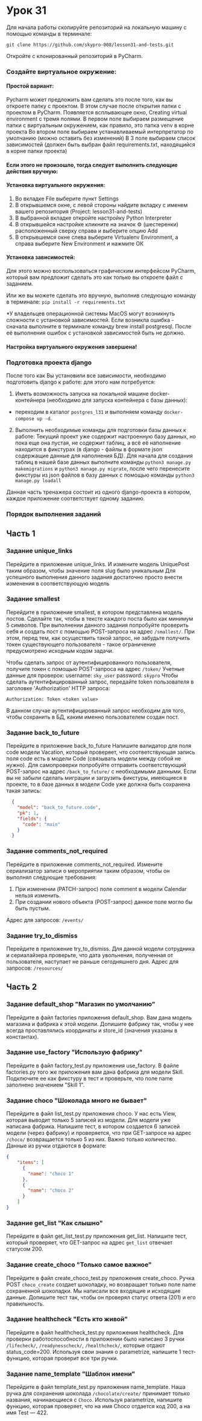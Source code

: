 # Урок 31
Для начала работы скопируйте репозиторий на локальную машину с помощью команды в терминале:

`git clone https://github.com/skypro-008/lesson31-and-tests.git`

Откройте с клонированный репозиторий в PyCharm.

### Создайте виртуальное окружение:

#### Простой вариант:
Pycharm может предложить вам сделать это после того, как вы откроете папку с проектом.
В этом случае после открытия папки с проектом в PyCharm.
Появляется всплывающее окно, Creating virtual environment c тремя полями.
В первом поле выбираем размещение папки с виртуальным окружением, как правило, это папка venv
в корне проекта
Во втором поле выбираем устанавливаемый интерпретатор по умолчанию (можно оставить без изменений)
В 3 поле выбираем список зависимостей (должен быть выбран файл requirements.txt, 
находящийся в корне папки проекта)

#### Если этого не произошло, тогда следует выполнить следующие действия вручную:
#### Установка виртуального окружения:
1. Во вкладке File выберите пункт Settings
2. В открывшемся окне, с левой стороны найдите вкладку с именем
вашего репозитория (Project: lesson31-and-tests)
3. В выбранной вкладке откройте настройку Python Interpreter
4. В открывшейся настройке кликните на значок ⚙ (шестеренки) 
расположенный сверху справа и выберите опцию Add
5. В открывшемся окне слева выберите Virtualenv Environment, 
а справа выберите New Environment и нажмите ОК

#### Установка зависимостей:
Для этого можно воспользоваться графическим интерфейсом PyCharm,
который вам предложит сделать это как только вы откроете файл с заданием.

Или же вы можете сделать это вручную, выполнив следующую команду в терминале:
`pip install -r requirements.txt`

*У владельцев операционной системы MacOS могут возникнуть сложности с установкой зависимостей.
Если возникла ошибка - сначала выполните в терминале команду brew install postgresql.
После её выполнения ошибок с установкой зависимостей быть не должно.
#### Настройка виртуального окружения завершена!

### Подготовка проекта django
После того как Вы установили все зависимости, необходимо подготовить django к работе:
для этого нам потребуется:

1. Иметь возможность запуска на локальной машине docker-контейнера 
(необходимо для запуска контейнера с базы данных):
- переходим в каталог `postgres_l31` и выполняем команду `docker-compose up -d`.

2. Выполнить необходимые команды для подготовки базы данных к работе:
Текущий проект уже содержит настроенную базу данных, но пока еще она 
пустая, не содержит таблиц, а всё её наполнение
находится в фикстурах (в django - файлы в формате json содержащие данные для наполнения БД).
Для начала для создания таблиц в нашей базе данных выполните команды
`python3 manage.py makemigrations` и `python3 manage.py migrate`,
после чего перенесите фикстуры из json файлов в базу данных с помощью команды
`python3 manage.py loadall`

Данная часть тренажера состоит из одного django-проекта в котором,
каждое приложение соответствует одному заданию.


### Порядок выполнения заданий

## Часть 1


### Задание unique_links
Перейдите в приложение unique_links.
И измените модель UniquePost таким образом, чтобы значение поля slug было уникальным
Для успешного выполнения данного задания достаточно просто внести изменения в соответствующую модель 

### Задание smallest
Перейдите в приложение smallest, в котором представлена модель постов.
Сделайте так, чтобы в тексте каждого поста было как минимум 5 символов.
При выполнении данного задания попробуйте проверить себя и создать пост с помощью POST-запроса
на адрес `/smallest/`. 
При этом, перед тем, как осуществить такой запрос, не забудьте получить токен
существующего пользователя - такое ограничение предусмотрено исходным кодом задачи.

Чтобы сделать запрос от аутентифицированного пользователя,
получите токен c помощью POST-запроса на адрес `/token/`
Учетные данные для проверок:
username: `sky_user`
password: `skypro`
Чтобы сделать аутентифицированный запрос, передайте token пользователя
в заголовке 'Authorization' HTTP запроса:
```
Authorization: Token <token value>
```
В данном случае аутентифицированный запрос необходим для того, 
чтобы сохранить в БД, каким именно пользователем создан пост.

### Задание back_to_future
Перейдите в приложение back_to_future
Напишите валидатор для поля code модели Vacation,
который проверяет, что соответствующая запись поля code есть в модели Code 
(связывать модели между собой не нужно).
Для самопроверки попробуйте отправить соответствующий POST-запрос на адрес `/back_to_future/` 
с необходимыми данными.
Если вы не забыли сделать миграции и загрузить фикстуры, имеющиеся в проекте,
то в базе данных в модели Code уже должна быть сохранена такая запись:

```json
  {
    "model": "back_to_future.code",
    "pk": 1,
    "fields": {
      "code": "main"
    }
  }
```

### Задание comments_not_required
Перейдите в приложение comments_not_required.
Измените сериализатор записи о мероприятии таким образом,
чтобы он выполнял следующие требования:
1. При изменении (PATCH-запрос) поле comment в модели Calendar нельзя изменить.
2. При создании нового объекта (POST-запрос) данное поле могло бы быть пустым.

Адрес для запросов: `/events/`
   
### Задание try_to_dismiss
Перейдите в приложение try_to_dismiss.
Для данной модели сотрудника и сериалайзера проверьте, 
что дата увольнения, полученная от пользователя, наступает не раньше сегодняшнего дня.
Адрес для запросов: `/resources/`

## Часть 2

### Задание default_shop "Магазин по умолчанию"
Перейдите в файл factories приложения default_shop.
Вам дана модель магазина и фабрика к этой модели. 
Допишите фабрику так, чтобы у нее всегда проставлялись 
координаты и store_id (значения указаны в константах).


### Задание use_factory "Использую фабрику"
Перейдите в файл factory_test.py приложения use_factory.
В файле factories.py того же приложения вам дана фабрика для модели Skill. 
Подключите ее как фикстуру в тест и проверьте, 
что поле name заполнено значением "Skill 1".

### Задание choco "Шоколада много не бывает"
Перейдите в файл list_test.py приложения choco.
У нас есть View, которая выводит только 5 записей из модели. 
Для модели уже написана фабрика. 
Напишите тест, в котором создается 6 записей модели (через фабрику) 
и проверяется, что при GET-запросе на адрес `/choco/` возвращается только 5 из них. 
Важно только количество. 
Данные из ручки отдаются в формате: 
```json
{
	"items": [
	  {
		"name": "choco 1"
	  },
      {
		"name": "choco 2"
	  }
	]
}
```

### Задание get_list "Как слышно" 
Перейдите в файл get_list_test.py приложения get_list.
Напишите тест, который проверяет, что GET-запрос на адрес `get_list` отвечает статусом 200.

### Задание create_choco "Только самое важное"
Перейдите в файл create_choco_test.py приложения create_choco.
Ручка POST `choco_create` создает шоколадку, но возвращает 
только поле name сохраненной шоколадки. 
Мы написали все входящие и исходящие данные. 
Допишите тест так, чтобы он проверял статус ответа (201) 
и его правильность.

### Задание healthcheck "Есть кто живой"
Перейдите в файл healthcheck_test.py приложения healthcheck.
Для проверки работоспособности в приложении было написано 3 ручки 
`/lifecheck/`, `/readynesscheck/`, `/healthcheck/`, которые отдают status_code=200. 
Используя свои знания о parametrize, напишите 1 тест-функцию, которая проверит все три ручки.

### Задание name_template "Шаблон имени"
Перейдите в файл template_test.py приложения name_template.
Наша ручка для сохранения шоколада `/chocolate/create/` принимает только названия, 
начинающиеся с `Choco`. Используя parametrize, напишите функцию, 
которая проверяет, что на имя Choco отдается код 200, а на имя Test — 422.
